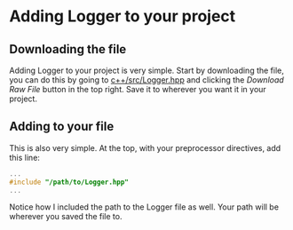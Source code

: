 # Adding Logger to your project

## Downloading the file

Adding Logger to your project is very simple. Start by downloading the file, you can do this by going to [c++/src/Logger.hpp](../../c%2B%2B/src/Logger.hpp) and clicking the _Download Raw File_ button in the top right. Save it to wherever you want it in your project. 

## Adding to your file

This is also very simple. At the top, with your preprocessor directives, add this line:
```cpp
...
#include "/path/to/Logger.hpp"
...
```
Notice how I included the path to the Logger file as well. Your path will be wherever you saved the file to.